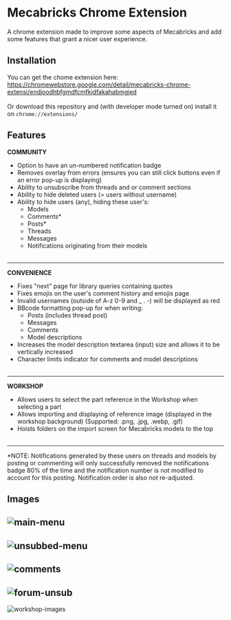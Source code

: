 # Mecabricks Chrome Extension

A chrome extension made to improve some aspects of Mecabricks and add some features that grant a nicer user experience.

## Installation

You can get the chome extension here:<br>
https://chromewebstore.google.com/detail/mecabricks-chrome-extensi/endjoodhbfgmdfcmfkjdfakahabmgjed
<br><br>Or download this repository and (with developer mode turned on) install it on `chrome://extensions/`

## Features

**COMMUNITY**

- Option to have an un-numbered notification badge
- Removes overlay from errors (ensures you can still click buttons even if an error pop-up is displaying)
- Ability to unsubscribe from threads and or comment sections
- Ability to hide deleted users (= users without username)
- Ability to hide users (any), hiding these user's:
  - Models
  - Comments\*
  - Posts\*
  - Threads
  - Messages
  - Notifications originating from their models
    <br><br>

---

**CONVENIENCE**

- Fixes "next" page for library queries containing quotes
- Fixes emojis on the user's comment history and emojis page
- Invalid usernames (outside of A-z 0-9 and \_ . -) will be displayed as red
- BBcode formatting pop-up for when writing:
  - Posts (includes thread post)
  - Messages
  - Comments
  - Model descriptions
- Increases the model description textarea (input) size and allows it to be vertically increased
- Character limits indicator for comments and model descriptions
  <br><br>

---

**WORKSHOP**

- Allows users to select the part reference in the Workshop when selecting a part
- Allows importing and displaying of reference image (displayed in the workshop background) (Supported: .png, .jpg, .webp, .gif)
- Hoists folders on the import screen for Mecabricks models to the top
  <br><br>

---

\*NOTE: Notifications generated by these users on threads and models by posting or commenting will only successfully removed the notifications badge 80% of the time and the notification number is not modified to account for this posting. Notification order is also not re-adjusted.

## Images

![main-menu](https://github.com/user-attachments/assets/50853d5f-07fd-4024-bc7a-f1c851d61e68)
---
![unsubbed-menu](https://github.com/user-attachments/assets/703cc34b-7884-45ba-9699-87b295f43829)
---
![comments](https://github.com/user-attachments/assets/263f22e9-bf1b-4679-999b-135857b51af6)
---
![forum-unsub](https://github.com/user-attachments/assets/751c439b-6e0b-4fc9-8b1f-f29dcb0f2461)
---
![workshop-images](https://github.com/user-attachments/assets/f5443997-de52-44a2-a982-77ded4d9bf88)


